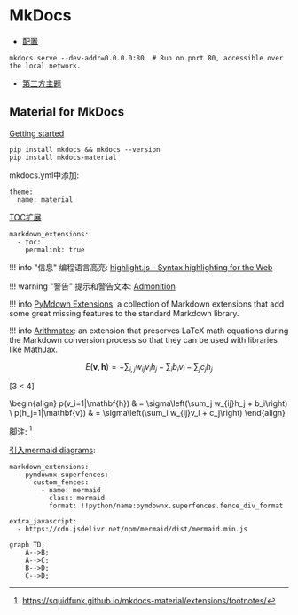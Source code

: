 # MkDocs

- [配置](https://mkdocs.readthedocs.io/en/0.10/user-guide/configuration/)


```
mkdocs serve --dev-addr=0.0.0.0:80  # Run on port 80, accessible over the local network.
```

- [第三方主题](https://github.com/mkdocs/mkdocs/wiki/MkDocs-Themes)

## Material for MkDocs

[Getting started](https://squidfunk.github.io/mkdocs-material/getting-started/)

``` shell
pip install mkdocs && mkdocs --version
pip install mkdocs-material
```

mkdocs.yml中添加:

```
theme:
  name: material
```

[TOC扩展](https://squidfunk.github.io/mkdocs-material/extensions/permalinks/)

```
markdown_extensions:
  - toc:
    permalink: true
```

!!! info "信息"
    编程语言高亮: [highlight.js - Syntax highlighting for the Web](https://highlightjs.org/)



!!! warning "警告"
    提示和警告文本: [Admonition](https://squidfunk.github.io/mkdocs-material/extensions/admonition/)

!!! info
    [PyMdown Extensions](https://squidfunk.github.io/mkdocs-material/extensions/pymdown/): a collection of Markdown extensions that add some great missing features to the standard Markdown library.

!!! info
    [Arithmatex](https://squidfunk.github.io/mkdocs-material/extensions/pymdown/): an extension that preserves LaTeX math equations during the Markdown conversion process so that they can be used with libraries like MathJax.

$$
E(\mathbf{v}, \mathbf{h}) = -\sum_{i,j}w_{ij}v_i h_j - \sum_i b_i v_i - \sum_j c_j h_j
$$

\[3 < 4\]

\begin{align}
  p(v_i=1|\mathbf{h}) & = \sigma\left(\sum_j w_{ij}h_j + b_i\right) \\
  p(h_j=1|\mathbf{v}) & = \sigma\left(\sum_i w_{ij}v_i + c_j\right)
\end{align}


脚注: [^1]

[^1]: https://squidfunk.github.io/mkdocs-material/extensions/footnotes/


[引入mermaid diagrams](https://github.com/squidfunk/mkdocs-material/issues/693):

```
markdown_extensions:
  - pymdownx.superfences:
      custom_fences:
        - name: mermaid
          class: mermaid
          format: !!python/name:pymdownx.superfences.fence_div_format

extra_javascript:
  - https://cdn.jsdelivr.net/npm/mermaid/dist/mermaid.min.js
```

```mermaid
graph TD;
    A-->B;
    A-->C;
    B-->D;
    C-->D;
```
